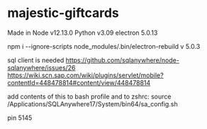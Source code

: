 # majestic-giftcards

Made in Node v12.13.0
Python v3.09
electron 5.0.13

npm i --ignore-scripts
node_modules/.bin/electron-rebuild v 5.0.3

sql client is needed
https://github.com/sqlanywhere/node-sqlanywhere/issues/26
https://wiki.scn.sap.com/wiki/plugins/servlet/mobile?contentId=448478814#content/view/448478814

add contents of this to bash profile and to zshrc:
source /Applications/SQLAnywhere17/System/bin64/sa_config.sh

pin 5145
